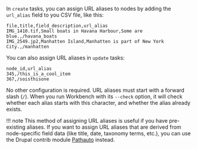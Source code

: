 In `create` tasks, you can assign URL aliases to nodes by adding the `url_alias` field to you CSV file, like this:

```text
file,title,field_description,url_alias
IMG_1410.tif,Small boats in Havana Harbour,Some are blue.,/havana_boats
IMG_2549.jp2,Manhatten Island,Manhatten is part of New York City.,/manhatten
```

You can also assign URL aliases in `update` tasks:

```text
node_id,url_alias
345,/this_is_a_cool_item
367,/soisthisone
```

No other configuration is required. URL aliases must start with a forward slash (`/`). When you run Workbench with its `--check` option, it will check whether each alias starts with this character, and whether the alias already exists.

!!! note
    This method of assigning URL aliases is useful if you have pre-existing aliases. If you want to assign URL aliases that are derived from node-specific field data (like title, date, taxonomy terms, etc.), you can use the Drupal contrib module [Pathauto](https://www.drupal.org/project/pathauto) instead.

